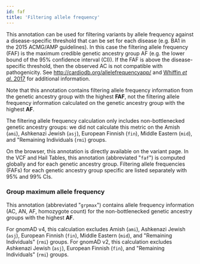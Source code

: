 ```yaml
---
id: faf
title: 'Filtering allele frequency'
---
```


This annotation can be used for filtering variants by allele frequency against a disease-specific threshold that can be set for each disease (e.g. BA1 in the 2015 ACMG/AMP guidelines). In this case the filtering allele frequency (FAF) is the maximum credible genetic ancestry group AF (e.g. the lower bound of the 95% confidence interval (CI)). If the FAF is above the disease-specific threshold, then the observed AC is not compatible with pathogenicity. See http://cardiodb.org/allelefrequencyapp/ and [Whiffin _et al._ 2017](https://www.nature.com/articles/gim201726) for additional information.

Note that this annotation contains filtering allele frequency information from the genetic ancestry group with the highest **FAF**, not the filtering allele frequency information calculated on the genetic ancestry group with the highest **AF**.

The filtering allele frequency calculation only includes non-bottlenecked genetic ancestry groups: we did not calculate this metric on the Amish (`ami`), Ashkenazi Jewish (`asj`), European Finnish (`fin`), Middle Eastern (`mid`), and "Remaining Individuals (`rmi`) groups.

On the browser, this annotation is directly available on the variant page. In the VCF and Hail Tables, this annotation (abbreviated "`faf`") is computed globally and for each genetic ancestry group. Filtering allele frequencies (FAFs) for each genetic ancestry group specific are listed separately with 95% and 99% CIs.

### <a name="grpmax"></a>Group maximum allele frequency

This annotation (abbreviated "`grpmax`") contains allele frequency information (AC, AN, AF, homozygote count) for the non-bottlenecked genetic ancestry groups with the highest **AF**.

For gnomAD v4, this calculation excludes Amish (`ami`), Ashkenazi Jewish (`asj`), European Finnish (`fin`), Middle Eastern (`mid`), and "Remaining Individuals" (`rmi`) groups. For gnomAD v2, this calculation excludes Ashkenazi Jewish (`asj`), European Finnish (`fin`), and "Remaining Individuals" (`rmi`) groups.
